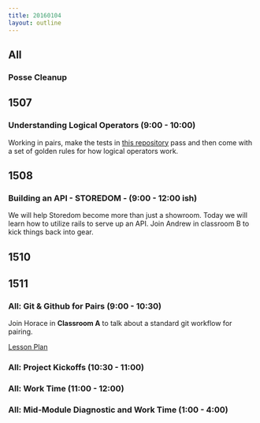 ```yaml
---
title: 20160104
layout: outline
---
```


## All

### Posse Cleanup

## 1507

### Understanding Logical Operators (9:00 - 10:00)

Working in pairs, make the tests in [this repository][lojs] pass and then come with a set of golden rules for how logical operators work.

[lojs]: https://github.com/turingschool-examples/logical-operators-in-javascript/tree/master

## 1508

### Building an API - STOREDOM - (9:00 - 12:00 ish)

We will help Storedom become more than just a showroom. Today we will learn how to utilize rails to serve up an API. Join Andrew in classroom B to kick things back into gear.

## 1510

## 1511

### All: Git & Github for Pairs (9:00 - 10:30)

Join Horace in **Classroom A** to talk about a standard
git workflow for pairing.

[Lesson Plan](https://github.com/turingschool/lesson_plans/blob/master/ruby_01-object_oriented_programming_with_ruby/git_and_github_for_pairs.markdown)

### All: Project Kickoffs (10:30 - 11:00)

### All: Work Time (11:00 - 12:00)

### All: Mid-Module Diagnostic and Work Time (1:00 - 4:00)
